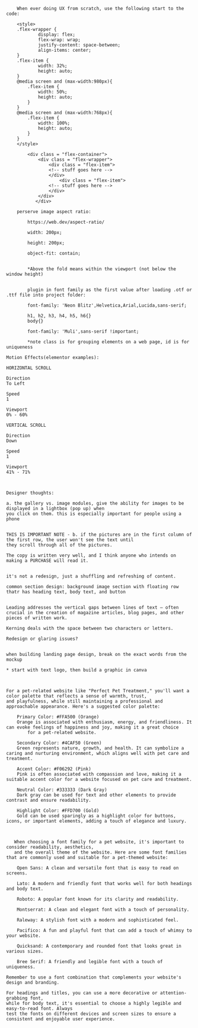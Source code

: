 		When ever doing UX from scratch, use the following start to the code:

		<style>
		.flex-wrapper {
				display: flex;
				flex-wrap: wrap;
				justify-content: space-between;
				align-items: center;
		}
		.flex-item {
				width: 32%;
				height: auto;
		}
		@media screen and (max-width:980px){
			.flex-item {
				width: 50%;
				height: auto;
			}
		}
		@media screen and (max-width:768px){
			.flex-item {
				width: 100%;
				height: auto;
			}
		}
		</style>

			<div class = "flex-container">
			    <div class = "flex-wrapper">
				    <div class = "flex-item">
				    <!-- stuff goes here -->
				    </div>
	        		    <div class = "flex-item">
				    <!-- stuff goes here -->
				    </div>
			    </div>
		       </div>

		perserve image aspect ratio:

			https://web.dev/aspect-ratio/

			width: 200px;

			height: 200px;

			object-fit: contain;


			*Above the fold means within the viewport (not below the window height) 


			plugin in font family as the first value after loading .otf or .ttf file into project folder:

			font-family: 'Neon Blitz',Helvetica,Arial,Lucida,sans-serif;
			
			h1, h2, h3, h4, h5, h6{}
			body{}
			
			font-family: 'Muli',sans-serif !important;

			*note class is for grouping elements on a web page, id is for uniqueness

<link rel="stylesheet" href="https://cdnjs.cloudflare.com/ajax/libs/font-awesome/4.7.0/css/font-awesome.min.css">




	Motion Effects(elementor examples):

	HORIZONTAL SCROLL

	Direction
	To Left

	Speed
	1

	Viewport
	0% - 60%

	VERTICAL SCROLL

	Direction
	Down

	Speed
	1

	Viewport
	41% - 71%



	Designer thoughts: 

	a. the gallery vs. image modules, give the ability for images to be displayed in a lightbox (pop up) when 
	you click on them. this is especially important for people using a phone
	
	
	THIS IS IMPORTANT NOTE - b. if the pictures are in the first column of the first row, the user won't see the text until 
	they scroll through all of the pictures. 
	
	The copy is written very well, and I think anyone who intends on making a PURCHASE will read it.


	it's not a redesign, just a shuffling and refreshing of content.
	
	common section design: background image section with floating row thatr has heading text, body text, and button


	Leading addresses the vertical gaps between lines of text – often crucial in the creation of magazine articles, blog pages, and other pieces of written work. 
	
	Kerning deals with the space between two characters or letters.
	
	Redesign or glaring issues?


 	when building landing page design, break on the exact words from the mockup

	* start with text logo, then build a graphic in canva
  


	For a pet-related website like "Perfect Pet Treatment," you'll want a color palette that reflects a sense of warmth, trust, 
 	and playfulness, while still maintaining a professional and approachable appearance. Here's a suggested color palette:
	
	    Primary Color: #FFA500 (Orange)
	    Orange is associated with enthusiasm, energy, and friendliness. It can evoke feelings of happiness and joy, making it a great choice 
     	    for a pet-related website.
	
	    Secondary Color: #4CAF50 (Green)
	    Green represents nature, growth, and health. It can symbolize a caring and nurturing environment, which aligns well with pet care and treatment.
	
	    Accent Color: #F06292 (Pink)
	    Pink is often associated with compassion and love, making it a suitable accent color for a website focused on pet care and treatment.
	
	    Neutral Color: #333333 (Dark Gray)
	    Dark gray can be used for text and other elements to provide contrast and ensure readability.
	
	    Highlight Color: #FFD700 (Gold)
	    Gold can be used sparingly as a highlight color for buttons, icons, or important elements, adding a touch of elegance and luxury.
	


	   When choosing a font family for a pet website, it's important to consider readability, aesthetics, 
  	   and the overall theme of the website. Here are some font families that are commonly used and suitable for a pet-themed website:
	
	    Open Sans: A clean and versatile font that is easy to read on screens.
	
	    Lato: A modern and friendly font that works well for both headings and body text.
	
	    Roboto: A popular font known for its clarity and readability.
	
	    Montserrat: A clean and elegant font with a touch of personality.
	
	    Raleway: A stylish font with a modern and sophisticated feel.
	
	    Pacifico: A fun and playful font that can add a touch of whimsy to your website.
	
	    Quicksand: A contemporary and rounded font that looks great in various sizes.
	
	    Bree Serif: A friendly and legible font with a touch of uniqueness.
	
	Remember to use a font combination that complements your website's design and branding. 
 
 	For headings and titles, you can use a more decorative or attention-grabbing font, 
  	while for body text, it's essential to choose a highly legible and easy-to-read font. Always 
   	test the fonts on different devices and screen sizes to ensure a consistent and enjoyable user experience.




